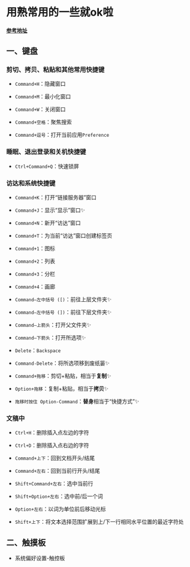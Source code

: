 # 用熟常用的一些就ok啦

#### [参考地址](https://support.apple.com/zh-cn/HT201236)

## 一、键盘

### 剪切、拷贝、粘贴和其他常用快捷键

-   `Command+H`：隐藏窗口
    
-   `Command+M`：最小化窗口
    
-   `Command+W`：关闭窗口
    
-   `Command+空格`：聚焦搜索
    
-   `Command+逗号`：打开当前应用`Preference`
    

### 睡眠、退出登录和关机快捷键

-   `Ctrl+Command+Q`：快速锁屏
    

### 访达和系统快捷键

-   `Command+K`：打开“链接服务器”窗口
    
-   `Command+J`：显示“显示”窗口✨
    
-   `Command+N`：新开“访达”窗口
    
-   `Command+T`：为当前“访达”窗口创建标签页
    
-   `Command+1`：图标
    
-   `Command+2`：列表
    
-   `Command+3`：分栏
    
-   `Command+4`：画廊
    
-   `Command–左中括号 ([)`：前往上层文件夹✨
    
-   `Command–左中括号 (])`：前往下层文件夹✨
    
-   `Command–上箭头`：打开父文件夹✨
    
-   `Command–下箭头`：打开所选项✨
    
-   `Delete`：`Backspace`
    
-   `Command-Delete`：将所选项移到废纸篓✨
    
-   `Command+拖移`：剪切+粘贴，相当于**复制**✨
    
-   `Option+拖移`：复制+粘贴，相当于**拷贝**✨
    
-   `拖移时按住 Option-Command`：**替身**相当于“快捷方式”✨
    

### 文稿中

-   `Ctrl+H`：删除插入点左边的字符
    
-   `Ctrl+D`：删除插入点右边的字符
    
-   `Command+上下`：回到文档开头/结尾
    
-   `Command+左右`：回到当前行开头/结尾
    
-   `Shift+Command+左右`：选中当前行
    
-   `Shift+Option+左右`：选中前/后一个词
    
-   `Option+左右`：以词为单位前后移动光标
    
-   `Shift+上下`：将文本选择范围扩展到上/下一行相同水平位置的最近字符处
    

## 二、触摸板

-   系统偏好设置-触控板